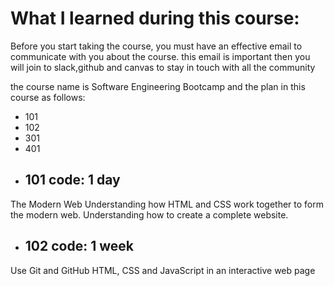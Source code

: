 # What I learned during this course:
 Before you start taking the course, you must have an effective email to communicate with you about the course. this email is important 
 then you will join to slack,github and canvas to stay in touch with all the community

the course name is Software Engineering Bootcamp and the plan in this course as follows:
* 101
* 102
* 301
* 401
* ## 101 code: 1 day
The Modern Web
Understanding how HTML and CSS work together to form the modern web.
Understanding how to create a complete website.

* ## 102 code: 1 week
 Use Git and GitHub
 HTML, CSS and JavaScript in an interactive web page
